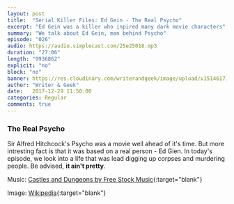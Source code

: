 ```yaml
---
layout: post
title:  "Serial Killer Files: Ed Gein - The Real Psycho"
excerpt: "Ed Gein was a killer who inpired many dark movie characters"
summary: "We talk about Ed Gein, man behind Psycho"
episode: "026"
audio: https://audio.simplecast.com/25e25018.mp3
duration: "27:06"
length: "9936862"
explicit: "no"
block: "no"
banner: https://res.cloudinary.com/writerandgeek/image/upload/v1514617126/Edgein.jpg
author: "Writer & Geek"
date:   2017-12-29 11:50:00
categories: Regular
comments: true
---
```

### The Real Psycho
Sir Alfred Hitchcock's Psycho was a movie well ahead of it's time. But more intresting fact is that it was based on a real person - Ed Gien. In today's episode, we look into a life that was lead digging up corpses and murdering people. Be advised, **it ain't pretty**.

Music: [Castles and Dungeons by Free Stock Music](https://www.freestockmusic.com/cinematic-production-music/free-cinematic-production-music-castles-dungeons/){:target="blank"}

Image: [Wikipedia](https://en.wikipedia.org/wiki/Ed_Gein#/media/File:Edgein.jpg){:target="blank"}
